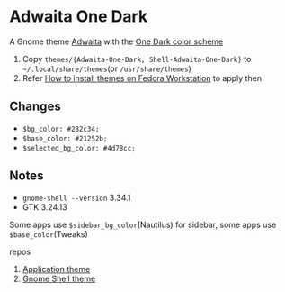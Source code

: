 # Adwaita One Dark

A Gnome theme [Adwaita](https://github.com/GNOME/gtk/tree/mainline/gtk/theme/Adwaita) with the [One Dark color scheme](https://github.com/Binaryify/OneDark-Pro/blob/master/themes/OneDark-Pro.json)

1. Copy `themes/{Adwaita-One-Dark, Shell-Adwaita-One-Dark}` to `~/.local/share/themes`(or `/usr/share/themes`)
2. Refer [How to install themes on Fedora Workstation](https://fedoramagazine.org/tweaking-the-look-of-fedora-workstation-with-themes/) to apply then

## Changes

- `$bg_color: #282c34;`
- `$base_color: #21252b;`
- `$selected_bg_color: #4d78cc;`

## Notes

- `gnome-shell --version` 3.34.1
- GTK 3.24.13

Some apps use `$sidebar_bg_color`(Nautilus) for sidebar, some apps use `$base_color`(Tweaks)

repos

1. [Application theme](https://gitlab.gnome.org/GNOME/gtk/tree/master/gtk/theme/Adwaita)
2. [Gnome Shell theme](https://gitlab.gnome.org/GNOME/gnome-shell/tree/master/data/theme)
